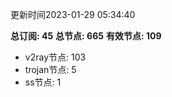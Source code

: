 更新时间2023-01-29 05:34:40

**总订阅: 45**
**总节点: 665**
**有效节点: 109**
- v2ray节点: 103
- trojan节点: 5
- ss节点: 1
